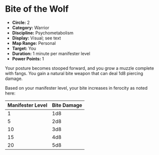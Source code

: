 # Bite of the Wolf

- **Circle:** 2
- **Category:** Warrior
- **Discipline:** Psychometabolism
- **Display:** Visual; see text
- **Map Range:** Personal
- **Target:** You
- **Duration:** 1 minute per manifester level
- **Power Points:** 1

Your posture becomes stooped forward, and you grow a muzzle complete with fangs. You gain a natural bite weapon that can deal 1d8 piercing damage.

Based on your manifester level, your bite increases in ferocity as noted here:

| Manifester Level | Bite Damage |
| ---              | ---         |
| 1 | 1d8
| 5 | 2d8
| 10 | 3d8
| 15 | 4d8
| 20 | 5d8
